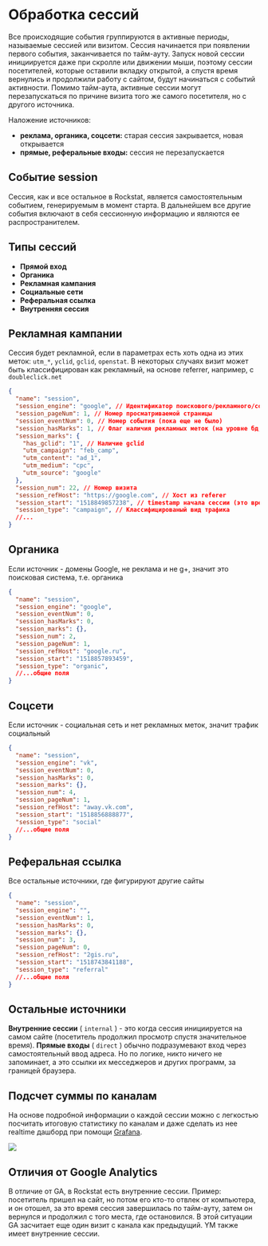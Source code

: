 # Обработка сессий

Все происходящие события группируются в активные периоды, называемые сессией или визитом.
Сессия начинается при появлении первого события, заканчивается по тайм-ауту.
Запуск новой сессии инициируется даже при скролле или движении мыши,
поэтому сессии посетителей, которые оставили вкладку открытой,
а спустя время вернулись и продолжили работу с сайтом,
будут начинаться с событий активности. Помимо тайм-аута,
активные сессии могут перезапускаться по причине визита того же самого посетителя,
но с другого источника.

Наложение источников:

 - **реклама, органика, соцсети:** старая сессия закрывается, новая открывается
 - **прямые, реферальные входы:** сессия не перезапускается

## Событие session

Сессия, как и все остальное в Rockstat, является самостоятельным событием, генерируемым в момент старта. В дальнейшем все другие события включают в себя сессионную информацию и являются ее распространителем.


## Типы сессий

* **Прямой вход**
* **Органика**
* **Рекламная кампания**
* **Социальные сети**
* **Реферальная ссылка**
* **Внутренняя сессия**

## Рекламная кампании

Сессия будет рекламной, если в параметрах есть хоть одна из этих меток: `utm_*`, `yclid`, `gclid`, `openstat`.
В некоторых случаях визит может быть классифицирован как рекламный, на основе referrer, например, c `doubleclick.net`



```json
{
  "name": "session",
  "session_engine": "google", // Идентификатор поискового/рекламного/социального движка
  "session_pageNum": 1, // Номер просматриваемой страницы
  "session_eventNum": 0, // Номер события (пока еще не было)
  "session_hasMarks": 1, // Флаг наличия рекламных меток (на уровне бд, удобнее его иметь)
  "session_marks": {
    "has_gclid": "1", // Наличие gclid
    "utm_campaign": "feb_camp",
    "utm_content": "ad_1",
    "utm_medium": "cpc",
    "utm_source": "google"
  },
  "session_num": 22, // Номер визита
  "session_refHost": "https://google.com", // Хост из referer
  "session_start": "1518849857238", // timestamp начала сессии (это время)
  "session_type": "campaign", // Классифицированый вид трафика
  //...
}
```


## Органика

Если источник - домены Google, не реклама и не g+, значит это поисковая система, т.е. органика


```json
{
  "name": "session",
  "session_engine": "google",
  "session_eventNum": 0,
  "session_hasMarks": 0,
  "session_marks": {},
  "session_num": 2,
  "session_pageNum": 1,
  "session_refHost": "google.ru",
  "session_start": "1518857893459",
  "session_type": "organic",
  //...общие поля
}
```

## Соцсети

Если источник - социальная сеть и нет рекламных меток, значит трафик социальный

```json
{
  "name": "session",
  "session_engine": "vk",
  "session_eventNum": 0,
  "session_hasMarks": 0,
  "session_marks": {},
  "session_num": 4,
  "session_pageNum": 1,
  "session_refHost": "away.vk.com",
  "session_start": "1518856888877",
  "session_type": "social"
  //...общие поля
}
```

## Реферальная ссылка

Все остальные источники, где фигурируют другие сайты

```json
{
  "name": "session",
  "session_engine": "",
  "session_eventNum": 1,
  "session_hasMarks": 0,
  "session_marks": {},
  "session_num": 3,
  "session_pageNum": 0,
  "session_refHost": "2gis.ru",
  "session_start": "1518743841188",
  "session_type": "referral"
  //...общие поля
}
```
## Остальные источники

**Внутренние сессии** ( `internal` ) - это когда сессия инициируется на самом сайте (посетитель продолжил просмотр спустя значительное время).
**Прямые входы** ( `direct` ) обычно подразумевают вход через самостоятельный ввод адреса. Но по логике, никто ничего не запоминает, а это ссылки их месседжеров и других программ, за границей браузера.

## Подсчет суммы по каналам

На основе подробной информации о каждой сессии можно с легкостью посчитать итоговую статистику по каналам и даже сделать из нее realtime дашборд при помощи [Grafana](grafana).

![](_media/alcojs_sessions/sum_by_channel.png)

## Отличия от Google Analytics

В отличие от GA, в Rockstat есть внутренние сессии.
Пример: посетитель пришел на сайт, но потом его кто-то отвлек от компьютера, и он отошел,
за это время сессия завершилась по тайм-ауту, затем он вернулся и продолжил с того места,
где остановился. В этой ситуации GA засчитает еще один визит с канала как предыдущий.
YM также имеет внутренние сессии.
